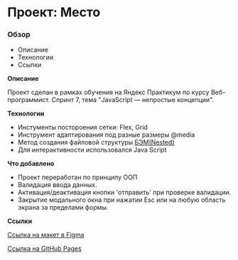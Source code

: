 # Проект: Место

### Обзор

* Описание
* Технологии
* Ссылки

**Описание**

Проект сделан в рамках обучения на Яндекс Практикум по курсу Веб-программист. Спринт 7, тема "JavaScript — непростые концепции".

**Технологии**

* Инстументы постороения сетки: Flex, Grid
* Инструмент адаптирования под разные размеры @media
* Метод создания файловой структуры [БЭМ(Nested)](https://ru.bem.info/methodology/filestructure/#nested)
* Для интерактивности использовался Java Script

**Что добавлено**
* Проект переработан по принципу ООП
* Валидация ввода данных.
* Активация/деактивация кнопки 'отправить' при проверке валидации.
* Закрытие модального окна при нажатии Esc или на любую область экрана за пределами формы.

**Ссылки**

[Ссылка на макет в Figma](https://www.figma.com/file/kRVLKwYG3d1HGLvh7JFWRT/JavaScript.-Sprint-6?node-id=0%3A1)

[Ссылка на GitHub Pages](https://sega16.github.io/mesto/)
